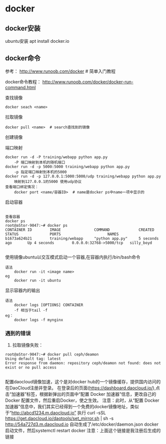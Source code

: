 # docker 

## docker安装
ubuntu安装
    apt install docker.io


## docker命令
参考：
http://www.runoob.com/docker # 简单入门教程

docker命令教程：
http://www.runoob.com/docker/docker-run-command.html






查找镜像
```
docker seach <name>
```
拉取镜像
```
docker pull <name>  # search查找到的镜像
```

创建镜像


端口映射
```
docker run -d -P training/webapp python app.py
    -P 端口映射到本机的随机端口
docker run -d -p 5000:5000 training/webapp python app.py
    -p 指定端口映射到本机的5000
docker run -d -p 127.0.0.1:5000:5000/udp training/webapp python app.py
    映射到127.0.0.1的5000 使用udp协议
查看端口绑定情况：
    docker port <name/容器ID>  # name是docker ps中name一项中显示的

```
启动容器
```

查看容器
docker ps
root@aStor-9047:~# docker ps 
CONTAINER ID        IMAGE               COMMAND             CREATED             STATUS              PORTS                     NAMES
b1673a624b21        training/webapp     "python app.py"     5 seconds ago       Up 4 seconds        0.0.0.0:32768->5000/tcp   silly_boyd


```

使用镜像ubuntu以交互模式启动一个容器,在容器内执行/bin/bash命令
```
语法
    docker run -it <image name>
eg
    docker run -it ubuntu
```



显示容器内的输出
```
语法
    docker logs [OPTIONS] CONTAINER
    -f 相当于tail -f 
eg：
    docker logs -f mynginx
```




### 遇到的错误
1. 拉取镜像失败：
```
root@aStor-9047:~# docker pull ceph/deamon
Using default tag: latest
Error response from daemon: repository ceph/deamon not found: does not exist or no pull access


```

配置daocloud镜像加速，这个是对docker hub的一个镜像缓存，提供国内访问的
在DaoCloud注册并登录。
在登录后的页面(https://dashboard.daocloud.io/),点击“加速器”标签，根据新弹出的页面中“配置 Docker 加速器”信息，更改自己的 Docker 配置文件，然后重启Docker，使之生效。
注意：此时，从“配置 Docker 加速器”信息中，我们其实已经得到一个免费的docker镜像地址，类似于“http://abcd1234.m.daocloud.io”
执行
curl -sSL https://get.daocloud.io/daotools/set_mirror.sh | sh -s http://54a727d3.m.daocloud.io
自动生成了/etc/docker/daemon.json docker启动文件，然后systemctl restart docker
注意：上面这个链接是我注册后生成的链接



